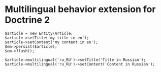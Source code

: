 # Multilingual behavior extension for Doctrine 2


    $article = new Entity\Article;
    $article->setTitle('my title in en');
    $article->setContent('my content in en');
    $em->persist($article);
    $em->flush();

    $article->multilingual('ru_RU')->setTitle('Title in Russian');
    $article->multilingual('ru_RU')->setContent('Content in Russian');

